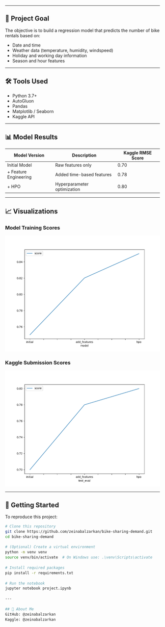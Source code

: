 
---

## 🎯 Project Goal

The objective is to build a regression model that predicts the number of bike rentals based on:

- Date and time
- Weather data (temperature, humidity, windspeed)
- Holiday and working day information
- Season and hour features

---

## 🛠️ Tools Used

- Python 3.7+
- AutoGluon
- Pandas
- Matplotlib / Seaborn
- Kaggle API

---

## 📊 Model Results

| Model Version        | Description                     | Kaggle RMSE Score |
|----------------------|----------------------------------|-------------------|
| Initial Model        | Raw features only                | 0.70              |
| + Feature Engineering| Added time-based features        | 0.78              |
| + HPO                | Hyperparameter optimization      | 0.80              |

---

## 📈 Visualizations

### Model Training Scores
![Training Score](images/model_train_score.png)

### Kaggle Submission Scores
![Test Score](images/model_test_score.png)

---

## 🚀 Getting Started

To reproduce this project:

```bash
# Clone this repository
git clone https://github.com/zeinabalzarkan/bike-sharing-demand.git
cd bike-sharing-demand

# (Optional) Create a virtual environment
python -m venv venv
source venv/bin/activate  # On Windows use: .\venv\Scripts\activate

# Install required packages
pip install -r requirements.txt

# Run the notebook
jupyter notebook project.ipynb

---

## 👤 About Me
GitHub: @zeinabalzarkan
Kaggle: @zeinabalzarkan
